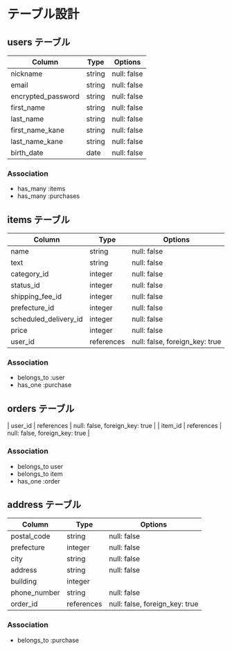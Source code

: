 # テーブル設計

## users テーブル

| Column                | Type    | Options     |
| --------------------- | ------  | ----------- |
| nickname              | string  | null: false |
| email                 | string  | null: false |
| encrypted_password    | string  | null: false |
| first_name            | string  | null: false |
| last_name             | string  | null: false |
| first_name_kane       | string  | null: false |
| last_name_kane        | string  | null: false |
| birth_date            | date    | null: false |

### Association
- has_many :items
- has_many :purchases



## items テーブル

| Column                | Type       | Options                        |
| --------------------- | ---------- | ------------------------------ |
| name                  | string     | null: false                    |
| text                  | string     | null: false                    |
| category_id           | integer    | null: false                    |
| status_id             | integer    | null: false                    |
| shipping_fee_id       | integer    | null: false                    |
| prefecture_id         | integer    | null: false                    |
| scheduled_delivery_id | integer    | null: false                    |
| price                 | integer    | null: false                    |
| user_id               | references | null: false, foreign_key: true |

### Association
- belongs_to :user
- has_one :purchase



## orders テーブル

| user_id             | references | null: false, foreign_key: true |
| item_id             | references | null: false, foreign_key: true |

### Association
- belongs_to user
- belongs_to item
- has_one :order



## address テーブル

| Column                | Type       | Options                        |
| --------------------- | ---------- | ------------------------------ |
| postal_code             | string     | null: false                    |
| prefecture            | integer    | null: false                    |
| city                  | string     | null: false                    |
| address               | string     | null: false                    |
| building              | integer    |                                |
| phone_number          | string     | null: false                    |
| order_id              | references | null: false, foreign_key: true |

### Association
- belongs_to :purchase